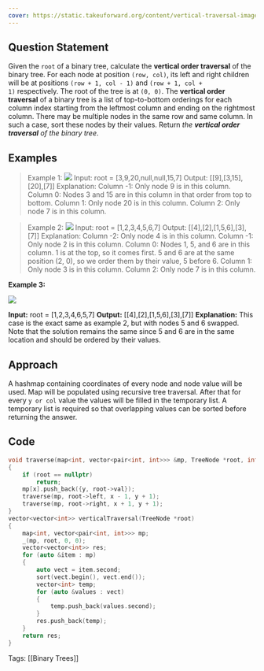 ```yaml
---
cover: https://static.takeuforward.org/content/vertical-traversal-image4-aWuNOE3V
---
```

## Question Statement
Given the `root` of a binary tree, calculate the **vertical order traversal** of the binary tree.
For each node at position `(row, col)`, its left and right children will be at positions `(row + 1, col - 1)` and `(row + 1, col + 1)` respectively. The root of the tree is at `(0, 0)`.
The **vertical order traversal** of a binary tree is a list of top-to-bottom orderings for each column index starting from the leftmost column and ending on the rightmost column. There may be multiple nodes in the same row and same column. In such a case, sort these nodes by their values.
Return _the **vertical order traversal** of the binary tree_.
## Examples
>Example 1:
>![](https://assets.leetcode.com/uploads/2021/01/29/vtree1.jpg)
>Input: root = \[3,9,20,null,null,15,7]
>Output: \[[9],[3,15],[20],[7]]
>Explanation:
>Column -1: Only node 9 is in this column.
>Column 0: Nodes 3 and 15 are in this column in that order from top to bottom.
>Column 1: Only node 20 is in this column.
>Column 2: Only node 7 is in this column.

>Example 2:
>![](https://assets.leetcode.com/uploads/2021/01/29/vtree2.jpg)
>Input: root = [1,2,3,4,5,6,7]
>Output: [[4],[2],[1,5,6],[3],[7]]
>Explanation:
>Column -2: Only node 4 is in this column.
>Column -1: Only node 2 is in this column.
>Column 0: Nodes 1, 5, and 6 are in this column. 1 is at the top, so it comes first. 5 and 6 are at the same position (2, 0), so we order them by their value, 5 before 6.
Column 1: Only node 3 is in this column.
Column 2: Only node 7 is in this column.

**Example 3:**

![](https://assets.leetcode.com/uploads/2021/01/29/vtree3.jpg)

**Input:** root = [1,2,3,4,6,5,7]
**Output:** [[4],[2],[1,5,6],[3],[7]]
**Explanation:**
This case is the exact same as example 2, but with nodes 5 and 6 swapped.
Note that the solution remains the same since 5 and 6 are in the same location and should be ordered by their values.
## Approach
A hashmap containing coordinates of every node and node value will be used. Map will be populated using recursive tree traversal. After that for every `y or col` value the values will be filled in the temporary list. A temporary list is required so that overlapping values can be sorted before returning the answer.
## Code
```cpp
void traverse(map<int, vector<pair<int, int>>> &mp, TreeNode *root, int x, int y)
{
    if (root == nullptr)
        return;
    mp[x].push_back({y, root->val});
    traverse(mp, root->left, x - 1, y + 1);
    traverse(mp, root->right, x + 1, y + 1);
}
vector<vector<int>> verticalTraversal(TreeNode *root)
{
    map<int, vector<pair<int, int>>> mp;
    _(mp, root, 0, 0);
    vector<vector<int>> res;
    for (auto &item : mp)
    {
        auto vect = item.second;
        sort(vect.begin(), vect.end());
        vector<int> temp;
        for (auto &values : vect)
        {
            temp.push_back(values.second);
        }
        res.push_back(temp);
    }
    return res;
}
```
Tags: [[Binary Trees]]